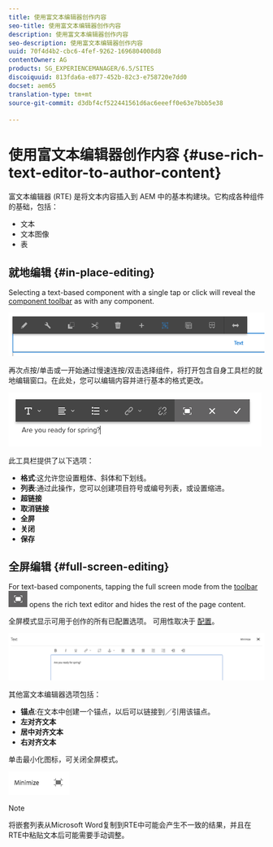 ```yaml
---
title: 使用富文本编辑器创作内容
seo-title: 使用富文本编辑器创作内容
description: 使用富文本编辑器创作内容
seo-description: 使用富文本编辑器创作内容
uuid: 70f4d4b2-cbc6-4fef-9262-1696804008d8
contentOwner: AG
products: SG_EXPERIENCEMANAGER/6.5/SITES
discoiquuid: 813fda6a-e877-452b-82c3-e758720e7dd0
docset: aem65
translation-type: tm+mt
source-git-commit: d3dbf4cf522441561d6ac6eeeff0e63e7bbb5e38

---
```



# 使用富文本编辑器创作内容 {#use-rich-text-editor-to-author-content}

富文本编辑器 (RTE) 是将文本内容插入到 AEM 中的基本构建块。它构成各种组件的基础，包括：

* 文本
* 文本图像
* 表

## 就地编辑 {#in-place-editing}

Selecting a text-based component with a single tap or click will reveal the [component toolbar](/help/sites-authoring/editing-content.md#editmovecopypastedeletetouchoptimizedui) as with any component.

![screen_shot_2018-03-21at163054](assets/screen_shot_2018-03-21at163054.png)

再次点按/单击或一开始通过慢速连按/双击选择组件，将打开包含自身工具栏的就地编辑窗口。在此处，您可以编辑内容并进行基本的格式更改。

![screen_shot_2018-03-21at163214](assets/screen_shot_2018-03-21at163214.png)

此工具栏提供了以下选项：

* **格式**:这允许您设置粗体、斜体和下划线。
* **列表**:通过此操作，您可以创建项目符号或编号列表，或设置缩进。
* **超链接**
* **取消链接**
* **全屏**
* **关闭**
* **保存**

## 全屏编辑 {#full-screen-editing}

For text-based components, tapping the full screen mode from the [toolbar](#componenttoolbar) ![](do-not-localize/screen_shot_2018-03-21at163236.png) opens the rich text editor and hides the rest of the page content.

全屏模式显示可用于创作的所有已配置选项。 可用性取决于 [配置](/help/sites-administering/rich-text-editor.md)。

![screen_shot_2018-03-21at163248](assets/screen_shot_2018-03-21at163248.png)

其他富文本编辑器选项包括：

* **锚点**:在文本中创建一个锚点，以后可以链接到／引用该锚点。
* **左对齐文本**
* **居中对齐文本**
* **右对齐文本**

单击最小化图标，可关闭全屏模式。

![screen_shot_2018-03-21at163323](assets/screen_shot_2018-03-21at163323.png)

>[!NOTE]
>
>将嵌套列表从Microsoft Word复制到RTE中可能会产生不一致的结果，并且在RTE中粘贴文本后可能需要手动调整。
